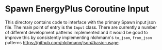 # Spawn EnergyPlus Coroutine Input

This directory contains code to interface with the primary Spawn input json file.
The main point of entry is the `Input` class. 
There are currently a number of different development patterns implemented and it would
be good to improve this by consistently implementing nlohmann's `to_json`, `from_json`
patterns https://github.com/nlohmann/json#basic-usage.
